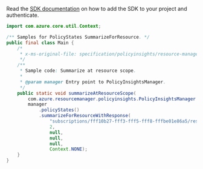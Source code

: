 Read the [SDK documentation](https://github.com/Azure/azure-sdk-for-java/blob/azure-resourcemanager-policyinsights_1.0.0-beta.2/sdk/policyinsights/azure-resourcemanager-policyinsights/README.md) on how to add the SDK to your project and authenticate.

```java
import com.azure.core.util.Context;

/** Samples for PolicyStates SummarizeForResource. */
public final class Main {
    /*
     * x-ms-original-file: specification/policyinsights/resource-manager/Microsoft.PolicyInsights/stable/2019-10-01/examples/PolicyStates_SummarizeResourceScope.json
     */
    /**
     * Sample code: Summarize at resource scope.
     *
     * @param manager Entry point to PolicyInsightsManager.
     */
    public static void summarizeAtResourceScope(
        com.azure.resourcemanager.policyinsights.PolicyInsightsManager manager) {
        manager
            .policyStates()
            .summarizeForResourceWithResponse(
                "subscriptions/fff10b27-fff3-fff5-fff8-fffbe01e86a5/resourceGroups/myResourceGroup/providers/Microsoft.KeyVault/vaults/my-vault",
                2,
                null,
                null,
                null,
                Context.NONE);
    }
}
```
